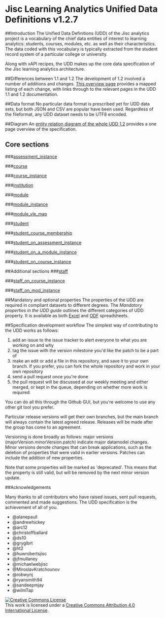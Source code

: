 # Jisc Learning Analytics Unified Data Definitions v1.2.7

##Introduction
The Unified Data Definitions (UDD) of the Jisc analytics project is a vocabulary of the chief data entities of interest to learning analytics: students, courses, modules, etc. as well as their characteristics. The data coded with this vocabulary is typically extracted from the student record system of a particular college or university.

Along with xAPI recipes, the UDD makes up the core data specification of the Jisc learning analytics architecture.

##Differences between 1.1 and 1.2
The development of 1.2 involved a number of additions and changes. [This overview page](differences.md) provides a mapped listing of each change, with links through to the relevant pages in the UDD 1.1 and 1.2 documentation.

##Data format
No particular data format is prescribed yet for UDD data sets, but both JSON and CSV are popular have been used. Regardless of the fileformat, any UDD dataset needs to be UTF8 encoded.

##Diagram
An [entity relation diagram of the whole UDD 1.2](diagram.md) provides a one page overview of the specification.

## Core sections
###[assessment_instance](udd/assessment_instance.md)

###[course](udd/course.md)

###[course_instance](udd/course_instance.md)

###[institution](udd/institution.md)

###[module](udd/module.md)

###[module_instance](udd/module_instance.md)

###[module_vle_map](udd/module_vle_map.md)

###[student](udd/student.md)

###[student_course_membership](udd/student_course_membership.md)

###[student_on_assessment_instance](udd/student_on_assessment_instance.md)

###[student_on_a_module_instance](udd/student_on_a_module_instance.md)

###[student_on_course_instance](udd/student_on_course_instance.md)

##Additional sections 
###[staff](udd/staff.md)

###[staff_on_course_instance](udd/staff_on_course_instance.md)

###[staff_on_mod_instance](udd/staff_on_mod_instance.md)

##Mandatory and optional properties
The properties of the UDD are required in compliant datasets to different degrees. The _Mandatory properties in the UDD guide_ outlines the different categories of UDD property. It is available as both [Excel](media/UDDmandatoryFieldGuide.xls) and [ODF](media/UDDmandatoryFieldGuide.ods) spreadsheets.

##Specification development workflow
The simplest way of contributing to the UDD works as follows:

1. add an issue to the issue tracker to alert everyone to what you are working on and why
2. tag the issue with the version milestone you'd like the patch to be a part of
3. make an edit or add a file in this repository, and save it to your own branch. If you prefer, you can fork the whole repository and work in your own repository
4. send a pull request once you're done
5. the pull request will be discussed at our weekly meeting and either merged, or kept in the queue, depending on whether more work is required

You can do all this through the Github GUI, but you're welcome to use any other git tool you prefer.

Particular release versions will get their own branches, but the main branch will always contain the latest agreed release. Releases will be made after the group has come to an agreement.

Versioning is done broadly as follows: major versions (majorVersion.minorVersion.patch) indicate major datamodel changes. Minor versions denote changes that can break applications, such as the deletion of properties that were valid in earlier versions. Patches can include the addition of new properties.

Note that some properties will be marked as 'deprecated'. This means that the property is still valid, but will be removed by the next minor version update.

##Acknowledgements

Many thanks to all contributors who have raised issues, sent pull requests, commented and made suggestions. The UDD specification is the achievement of all of you.

- @alanepaull
- @andrewhickey
- @arc12
- @christoffballard
- @ds10
- @gryglbrt
- @ht2 
- @huwrobertsjisc
- @jfmullaney
- @michaelwebjisc
- @MiroslavKratchounov
- @robwynj
- @ryansmith94
- @sandeepmjay
- @wilmTap

<a rel="license" href="http://creativecommons.org/licenses/by/4.0/"><img alt="Creative Commons License" style="border-width:0" src="https://i.creativecommons.org/l/by/4.0/88x31.png" /></a><br />This work is licensed under a <a rel="license" href="http://creativecommons.org/licenses/by/4.0/">Creative Commons Attribution 4.0 International License</a>.
